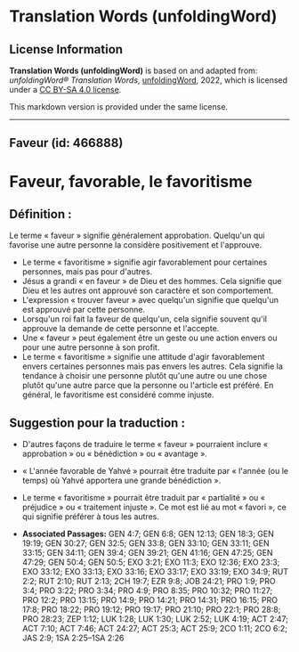 # Translation Words (unfoldingWord)

## License Information

**Translation Words (unfoldingWord)** is based on and adapted from: _unfoldingWord® Translation Words_, [unfoldingWord](https://unfoldingword.org/utw), 2022, which is licensed under a [CC BY-SA 4.0 license](https://creativecommons.org/licenses/by-sa/4.0/legalcode.en).

This markdown version is provided under the same license.



--------------------------------

## Faveur (id: 466888)

Faveur, favorable, le favoritisme
=================================

Définition :
------------

Le terme « faveur » signifie généralement approbation. Quelqu'un qui favorise une autre personne la considère positivement et l'approuve.

* Le terme « favoritisme » signifie agir favorablement pour certaines personnes, mais pas pour d'autres.
* Jésus a grandi « en faveur » de Dieu et des hommes. Cela signifie que Dieu et les autres ont approuvé son caractère et son comportement.
* L'expression « trouver faveur » avec quelqu'un signifie que quelqu'un est approuvé par cette personne.
* Lorsqu'un roi fait la faveur de quelqu'un, cela signifie souvent qu'il approuve la demande de cette personne et l'accepte.
* Une « faveur » peut également être un geste ou une action envers ou pour une autre personne à son profit.
* Le terme « favoritisme » signifie une attitude d'agir favorablement envers certaines personnes mais pas envers les autres. Cela signifie la tendance à choisir une personne plutôt qu'une autre ou une chose plutôt qu'une autre parce que la personne ou l'article est préféré. En général, le favoritisme est considéré comme injuste.

Suggestion pour la traduction :
-------------------------------

* D'autres façons de traduire le terme « faveur » pourraient inclure « approbation » ou « bénédiction » ou « avantage ».
* « L'année favorable de Yahvé » pourrait être traduite par « l'année (ou le temps) où Yahvé apportera une grande bénédiction ».
* Le terme « favoritisme » pourrait être traduit par « partialité » ou « préjudice » ou « traitement injuste ». Ce mot est lié au mot « favori », ce qui signifie préférer à tous les autres.

* **Associated Passages:** GEN 4:7; GEN 6:8; GEN 12:13; GEN 18:3; GEN 19:19; GEN 30:27; GEN 32:5; GEN 33:8; GEN 33:10; GEN 33:11; GEN 33:15; GEN 34:11; GEN 39:4; GEN 39:21; GEN 41:16; GEN 47:25; GEN 47:29; GEN 50:4; GEN 50:5; EXO 3:21; EXO 11:3; EXO 12:36; EXO 23:3; EXO 33:12; EXO 33:13; EXO 33:16; EXO 33:17; EXO 33:19; EXO 34:9; RUT 2:2; RUT 2:10; RUT 2:13; 2CH 19:7; EZR 9:8; JOB 24:21; PRO 1:9; PRO 3:4; PRO 3:22; PRO 3:34; PRO 4:9; PRO 8:35; PRO 10:32; PRO 11:27; PRO 12:2; PRO 13:15; PRO 14:9; PRO 14:21; PRO 14:31; PRO 16:15; PRO 17:8; PRO 18:22; PRO 19:12; PRO 19:17; PRO 21:10; PRO 22:1; PRO 28:8; PRO 28:23; ZEP 1:12; LUK 1:28; LUK 1:30; LUK 2:52; LUK 4:19; ACT 2:47; ACT 7:10; ACT 7:46; ACT 24:27; ACT 25:3; ACT 25:9; 2CO 1:11; 2CO 6:2; JAS 2:9; 1SA 2:25–1SA 2:26


